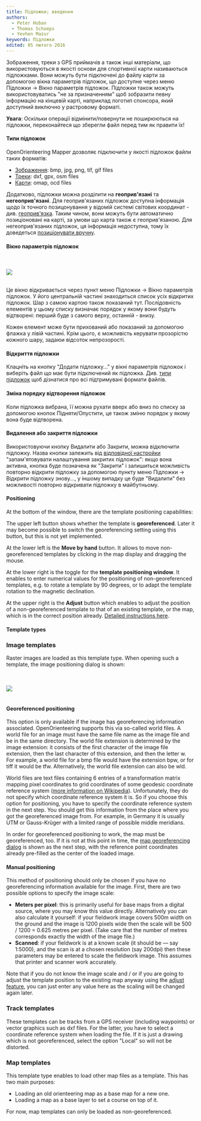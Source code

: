 ```yaml
---
title: Підложки; введення
authors:
  - Peter Hoban
  - Thomas Schoeps
  - Yevhen Mazur
keywords: Підложки
edited: 05 лютого 2016
---
```


<p>Зображення, треки з GPS приймачів а також інші матеріали, що використовуються в якості основи для спортивної карти називаються підложками. Вони можуть бути підключені до файлу карти за допомогою вікна параметрів підложок, що доступне через меню Підложки -&gt; Вікно параметрів підложок. Підложки також можуть використовуватись "не за призначенням" щоб зобразити певну інформацію на кінцевій карті, наприклад логотип спонсора, який доступний виключно у растровому форматі.</p>

<p><b>Увага</b>: Оскільки операції відмінити/повернути не поширюються на підложки, переконайтеся що зберегли файл перед тим як правити їх!</p>

<a name="types"><h4>Типи підложок</h4></a>
<p>OpenOrienteering Mapper дозволяє підключити у якості підложок файли таких форматів:</p>
<ul>
<li><a href="#type_image">Зображення</a>: bmp, jpg, png, tif, gif files</li>
<li><a href="#type_track">Треки</a>: dxf, gpx, osm files</li>
<li><a href="#type_map">Карти</a>: omap, ocd files</li>
</ul>

<p>Додатково, підложки можна розділити на <b>геоприв'язані</b> та <b>негеоприв'язані</b>. Для геоприв'язаних підложок доступна інформація щодо їх точного позицонування у відомій системі світових координат - див. <a href="georeferencing.md">геоприв'язка</a>. Таким чином, вони можуть бути автоматично позиціоновані на карті, за умови що карта також є геоприв'язаною. Для негеоприв'язаних підложок, ця інформація недоступна, тому їх доведеться <a href="#positioning">позиціонувати вручну</a>.

<a name="setup"><h4>Вікно параметрів підложок</h4></a>

<br/><br/><img src="images/template_setup_window.png" border="0" /><br/><br/>

<p>Це вікно відкривається через пункт меню Підложки -&gt; Вікно параметрів підложок. У його центральній частині знаходиться список усіх відкритих підложок. Шар з самою картою також показаний тут. Послідовність елементів у цьому списку визначає порядок у якому вони будуть відтворені: перший буде з самого верху, останній - внизу.</p>

<p>Кожен елемент може бути прихований або показаний за допомогою флажка у лівій частині. Крім цього, є можливість керувати прозорістю кожного шару, задаюи відсоток непрозорості.</p>

<h4 id="open">Відкриття підложки</h4>
<p>Клацніть на кнопку "Додати підложку..." у вікні параметрів підложок і виберіть файл що має бути підключений як підложка. Див. <a href="#types">типи підложок</a> щоб дізнатися про всі підтримувані формати файлів.</p>

<h4 id="draw_order">Зміна порядку відтворення підложок</h4>
<p>Коли підложка вибрана, її можна рухати вверх або вниз по списку за допомогою кнопок Підняти/Опустити, це також зміню порядок у якому вона буде відтворена.</p>

<h4 id="close">Видалення або закриття підложки</h4>
<p>Використовуючи кнопку Видалити або Закрити, можна відключити підложку. Назва кнопки залежить від <a href="settings.md#keep_closed_templates">відповідної настройки</a> "запам'ятовувати налаштування закритих підложок": якщо вона активна, кнопка буде позначена як "Закрити" і залишиться можливість повторно відкрити підложку за допомогою пункту меню Підложки -&gt; Відкрити підложку знову..., у іншому випадку це буде "Видалити" без можливості повторно відкривати підложку в майбутньому.</p>

<h4 id="positioning">Positioning</h4>
<p>At the bottom of the window, there are the template positioning capabilities:</p>

<p>The upper left button shows whether the template is <b>georeferenced</b>. Later it may become possible to switch the georeferencing setting using this button, but this is not yet implemented.</p>

<p>At the lower left is the <b>Move by hand</b> button. It allows to move non-georeferenced templates by clicking in the map display and dragging the mouse.</p>

<p>At the lower right is the toggle for the <b>template positioning window</b>. It enables to enter numerical values for the positioning of non-georeferenced templates, e.g. to rotate a template by 90 degrees, or to adapt the template rotation to the magnetic declination.</p>

<p><a name="adjust">At the upper right is the <b>Adjust</b> button which enables to adjust the position of a non-georeferenced template to that of an existing template, or the map, which is in the correct position already.</a> <a href="template_adjust.md">Detailed instructions here</a>.</p>


<h4>Template types</h4>

<a name="type_image"><h3>Image templates</h3></a>

<p>Raster images are loaded as this template type. When opening such a template, the image positioning dialog is shown:</p>

<br/><br/><img src="images/template_image_positioning.png" border="0" /><br/><br/>

<h4>Georeferenced positioning</h4>

<p>This option is only available if the image has georeferencing information associated. OpenOrienteering supports this via so-called world files. A world file for an image must have the same file name as the image file and be in the same directory. The world file extension is determined by the image extension: it consists of the first character of the image file extension, then the last character of this extension, and then the letter w. For example, a world file for a bmp file would have the extension bpw, or for tiff it would be tfw. Alternatively, the world file extension can also be wld.</p>

<p>World files are text files containing 6 entries of a transformation matrix mapping pixel coordinates to grid coordinates of some geodesic coordinate reference system (<a href="http://en.wikipedia.org/wiki/World_file">more information on Wikipedia</a>). Unfortunately, they do not specify which coordinate reference system it is. So if you choose this option for positioning, you have to specify the coordinate reference system in the next step. You should get this information from the place where you got the georeferenced image from. For example, in Germany it is usually UTM or Gauss-Kr&uuml;ger with a limited range of possible middle meridians.</p>

<p>In order for georeferenced positioning to work, the map must be georeferenced, too. If it is not at this point in time, the <a href="georeferencing.md">map georeferencing dialog</a> is shown as the next step, with the reference point coordinates already pre-filled as the center of the loaded image.</p>

<h4>Manual positioning</h4>

<p>This method of positioning should only be chosen if you have no georeferencing information available for the image. First, there are two possible options to specify the image scale:</p>

<ul>
<li><b>Meters per pixel</b>: this is primarily useful for base maps from a digital source, where you may know this value directly. Alternatively you can also calculate it yourself: if your fieldwork image covers 500m width on the ground and the image is 1200 pixels wide then the scale will be 500 / 1200 = 0.625 metres per pixel. (Take care that the number of metres corresponds exactly the width of the image file.)</li>
<li><b>Scanned</b>: if your fieldwork is at a known scale (it should be &#8212; say 1:5000), and the scan is at a chosen resolution (say 200dpi) then these parameters may be entered to scale the fieldwork image. This assumes that printer and scanner work accurately.</li>
</ul>

<p>Note that if you do not know the image scale and / or if you are going to adjust the template position to the existing map anyway using the <a href="#adjust">adjust feature</a>, you can just enter any value here as the scaling will be changed again later.</p>

<a name="type_track"><h3>Track templates</h3></a>

<p>These templates can be tracks from a GPS receiver (including waypoints) or vector graphics such as dxf files. For the latter, you have to select a coordinate reference system when loading the file. If it is just a drawing which is not georeferenced, select the option "Local" so will not be distorted.</p>

<a name="type_map"><h3>Map templates</h3></a>

<p>This template type enables to load other map files as a template. This has two main purposes:</p>

<ul>
<li>Loading an old orienteering map as a base map for a new one.</li>
<li>Loading a map as a base layer to set a course on top of it.</li>
</ul>

<p>For now, map templates can only be loaded as non-georeferenced.</p>

